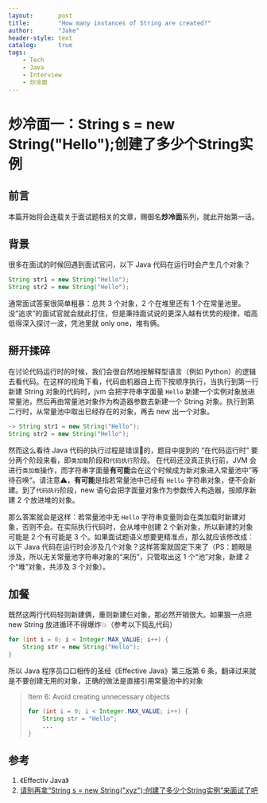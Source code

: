 ```yaml
---
layout:       post
title:        "How many instances of String are created?"
author:       "Jake"
header-style: text
catalog:      true
tags:
    - Tech
    - Java
    - Interview
    - 炒冷面
---
```


# 炒冷面一：String s = new String("Hello");创建了多少个String实例

## 前言
本篇开始将会连载关于面试题相关的文章，赐御名**炒冷面**系列，就此开始第一话。

## 背景
很多在面试的时候回遇到面试官问，以下 Java 代码在运行时会产生几个对象？
```java
String str1 = new String("Hello");
String str2 = new String("Hello");
```

通常面试答案很简单粗暴：总共 3 个对象，2 个在堆里还有 1 个在常量池里。没“追求”的面试官就会就此打住，但是秉持面试说的更深入越有优势的规律，咱高低得深入探讨一波，凭池里就 only one，堆有俩。

## 掰开揉碎
在讨论代码运行时的时候，我们会很自然地按解释型语言（例如 Python）的逻辑去看代码。在这样的视角下看，代码由机器自上而下按顺序执行，当执行到第一行新建 String 对象的代码时，jvm 会把字符串字面量 `Hello` 新建一个实例对象放进常量池，然后再由常量池对象作为构造器参数去新建一个 String 对象。执行到第二行时，从常量池中取出已经存在的对象，再去 new 出一个对象。
```java
-> String str1 = new String("Hello");
String str2 = new String("Hello");
```

然而这么看待 Java 代码的执行过程是错误🙅的，题目中提到的 “在代码运行时” 要分两个阶段来看，即`类加载`阶段和`代码执行`阶段。
在代码还没真正执行前，JVM 会进行`类加载`操作，而字符串字面量**有可能**会在这个时候成为新对象进入常量池中”等待召唤“。请注意⚠️，**有可能**是指若常量池中已经有 `Hello` 字符串对象，便不会新建。到了`代码执行`阶段，new 语句会把字面量对象作为参数传入构造器，按顺序新建 2 个放进堆的对象。

那么答案就会是这样：若常量池中无 `Hello` 字符串变量则会在类加载时新建对象，否则不会。在实际执行代码时，会从堆中创建 2 个新对象，所以新建的对象可能是 2 个有可能是 3 个。如果面试题语义想要更精准点，那么就应该修改成：以下 Java 代码在运行时会涉及几个对象？这样答案就固定下来了（PS：题眼是涉及，所以无关常量池字符串对象的“来历”，只管取出这 1 个“池”对象，新建 2 个“堆”对象，共涉及 3 个对象）。

## 加餐
既然这两行代码轻则新建俩，重则新建仨对象，那必然开销很大。如果狠一点把 new String 放进循环不得爆炸💥（参考以下捣乱代码）
```java
for (int i = 0; i < Integer.MAX_VALUE; i++) {
    String str = new String("Hello");
}
```
所以 Java 程序员口口相传的圣经《Effective Java》第三版第 6 条，翻译过来就是不要创建无用的对象，正确的做法是直接引用常量池中的对象
> Item 6: Avoid creating unnecessary objects
> ```java
> for (int i = 0; i < Integer.MAX_VALUE; i++) {
>     String str = "Hello";
>     ...
> }
> ```

## 参考
1. 《Effectiv Java》  
2. [请别再拿“String s = new String("xyz");创建了多少个String实例”来面试了吧](https://www.iteye.com/blog/rednaxelafx-774673)